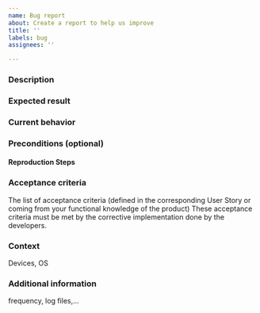 ```yaml
---
name: Bug report
about: Create a report to help us improve
title: ''
labels: bug
assignees: ''

---
```


### Description

### Expected result

### Current behavior

### Preconditions (optional)

#### Reproduction Steps

### Acceptance criteria

The list of acceptance criteria (defined in the corresponding User Story or coming from your functional knowledge of the product)
These acceptance criteria must be met by the corrective implementation done by the developers.

### Context

Devices, OS

### Additional information

frequency, log files,...
